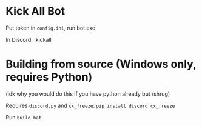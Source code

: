 # Kick All Bot

Put token in `config.ini`, run bot.exe

In Discord: !kickall

# Building from source (Windows only, requires Python)

(idk why you would do this if you have python already but /shrug)

Requires `discord.py` and `cx_freeze`: `pip install discord cx_freeze`

Run `build.bat`
